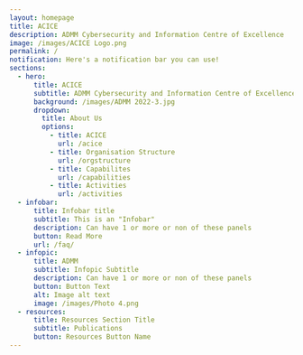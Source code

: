 ```yaml
---
layout: homepage
title: ACICE
description: ADMM Cybersecurity and Information Centre of Excellence
image: /images/ACICE Logo.png
permalink: /
notification: Here's a notification bar you can use!
sections:
  - hero:
      title: ACICE
      subtitle: ADMM Cybersecurity and Information Centre of Excellence
      background: /images/ADMM 2022-3.jpg
      dropdown:
        title: About Us
        options:
          - title: ACICE
            url: /acice
          - title: Organisation Structure
            url: /orgstructure
          - title: Capabilites
            url: /capabilities
          - title: Activities
            url: /activities
  - infobar:
      title: Infobar title
      subtitle: This is an "Infobar"
      description: Can have 1 or more or non of these panels
      button: Read More
      url: /faq/
  - infopic:
      title: ADMM
      subtitle: Infopic Subtitle
      description: Can have 1 or more or non of these panels
      button: Button Text
      alt: Image alt text
      image: /images/Photo 4.png
  - resources:
      title: Resources Section Title
      subtitle: Publications
      button: Resources Button Name
---
```

